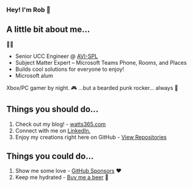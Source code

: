 ### Hey! I'm Rob 👋 

## A little bit about me...

:technologist:  
- Senior UCC Engineer @ [AVI-SPL](https://avispl.com/)
- Subject Matter Expert – Microsoft Teams Phone, Rooms, and Places
- Builds cool solutions for everyone to enjoy!
- Microsoft alum

Xbox/PC gamer by night. :video_game: ...but a bearded punk rocker... always :metal:  

## Things you should do... 

1. Check out my blog! - [watts365.com](https://watts365.com)
2. Connect with me on [LinkedIn.](https://www.linkedin.com/in/robwatts365/)
3. Enjoy my creations right here on GitHub - [View Repositories](https://github.com/robwatts365?tab=repositories)

## Things you could do... 

1. Show me some love - [GitHub Sponsors](https://github.com/sponsors/robwatts365) ❤️
2. Keep me hydrated - [Buy me a beer](https://www.buymeacoffee.com/robwatts) 🍺



<!--
**robwatts365/robwatts365** is a ✨ _special_ ✨ repository because its `README.md` (this file) appears on your GitHub profile.

Here are some ideas to get you started:

- 🔭 I’m currently working on ...
- 🌱 I’m currently learning ...
- 👯 I’m looking to collaborate on ...
- 🤔 I’m looking for help with ...
- 💬 Ask me about ...
- 📫 How to reach me: ...
- 😄 Pronouns: ...
- ⚡ Fun fact: ...
-->
